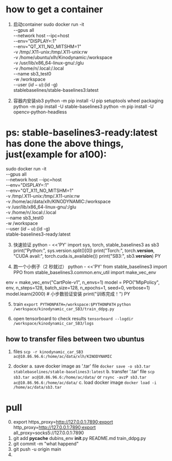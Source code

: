 # how to get a container
1. 启动container
sudo docker run -it \
  --gpus all \
  --network host --ipc=host \
  --env="DISPLAY=:1" \
  --env="QT_X11_NO_MITSHM=1" \
  -v /tmp/.X11-unix:/tmp/.X11-unix:rw \
  -v /home/ubuntu/xlh/Kinodynamic:/workspace \
  -v /usr/lib/x86_64-linux-gnu/:/glu \
  -v /home/n/.local:/.local \
  --name sb3_test0 \
  -w /workspace \
  --user $(id -u):$(id -g) \
  stablebaselines/stable-baselines3:latest

2. 容器内安装sb3
python -m pip install -U pip setuptools wheel packaging
python -m pip install -U stable-baselines3
python -m pip install -U opencv-python-headless

# ps: stable-baselines3-ready:latest has done the above things, just(example for a100):
sudo docker run -it \
  --gpus all \
  --network host --ipc=host \
  --env="DISPLAY=:1" \
  --env="QT_X11_NO_MITSHM=1" \
  -v /tmp/.X11-unix:/tmp/.X11-unix:rw \
  -v /home/ac/data/xlh/KINODYNAMIC:/workspace \
  -v /usr/lib/x86_64-linux-gnu/:/glu \
  -v /home/n/.local:/.local \
  --name sb3_test0 \
  -w /workspace \
  --user $(id -u):$(id -g) \
  stable-baselines3-ready:latest


3. 快速验证
python - <<'PY'
import sys, torch, stable_baselines3 as sb3
print("Python:", sys.version.split()[0])
print("Torch:", torch.__version__, "CUDA avail:", torch.cuda.is_available())
print("SB3:", sb3.__version__)
PY

4. 跑一个小例子（2 秒就过）
python - <<'PY'
from stable_baselines3 import PPO
from stable_baselines3.common.env_util import make_vec_env

env = make_vec_env("CartPole-v1", n_envs=1)
model = PPO("MlpPolicy", env, n_steps=128, batch_size=128, n_epochs=1, seed=0, verbose=1)
model.learn(2000)  # 小步数验证安装
print("训练完成！")
PY

5. train
` export PYTHONPATH=/workspace:$PYTHONPATH `
` python /workspace/kinodynamic_car_SB3/train_ddpg.py `

6. open tensorboard to check results
`tensorboard --logdir /workspace/kinodynamic_car_SB3/logs`


## how to transfer files between two ubuntus
1. files
` scp -r kinodynamic_car_SB3 ac@10.86.96.6:/home/ac/data/xlh/KINODYNAMIC ` 

2. docker
  a. save docker image as '.tar' file
    `docker save -o sb3.tar stablebaselines/stable-baselines3:latest`
  b. transfer '.tar' file
    `scp sb3.tar ac@10.86.96.6:/home/ac/data/` or `rsync -avzP sb3.tar ac@10.86.96.6:/home/ac/data/`
  c. load docker image
    `docker load -i /home/ac/data/sb3.tar`


# pull
0. export https_proxy=http://127.0.0.1:7890;export http_proxy=http://127.0.0.1:7890;export all_proxy=socks5://127.0.0.1:7890
1. git add __pycache__ dubins_env __init__.py README.md train_ddpg.py
2. git commit -m "what happend"
3. git push -u origin main
4. 